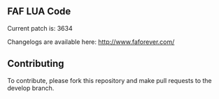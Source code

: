 FAF LUA Code
------------

Current patch is: 3634

Changelogs are available here: http://www.faforever.com/


Contributing
------------

To contribute, please fork this repository and make pull requests to the
develop branch.
